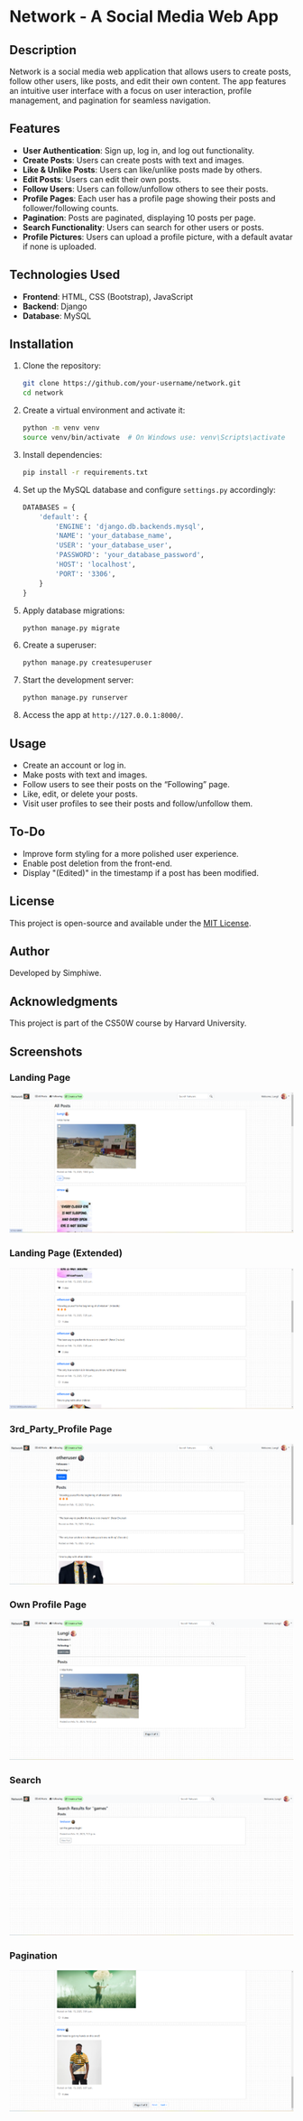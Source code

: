 # Network - A Social Media Web App

## Description
Network is a social media web application that allows users to create posts, follow other users, like posts, and edit their own content. The app features an intuitive user interface with a focus on user interaction, profile management, and pagination for seamless navigation.

## Features
- **User Authentication**: Sign up, log in, and log out functionality.
- **Create Posts**: Users can create posts with text and images.
- **Like & Unlike Posts**: Users can like/unlike posts made by others.
- **Edit Posts**: Users can edit their own posts.
- **Follow Users**: Users can follow/unfollow others to see their posts.
- **Profile Pages**: Each user has a profile page showing their posts and follower/following counts.
- **Pagination**: Posts are paginated, displaying 10 posts per page.
- **Search Functionality**: Users can search for other users or posts.
- **Profile Pictures**: Users can upload a profile picture, with a default avatar if none is uploaded.

## Technologies Used
- **Frontend**: HTML, CSS (Bootstrap), JavaScript
- **Backend**: Django
- **Database**: MySQL

## Installation
1. Clone the repository:
   ```bash
   git clone https://github.com/your-username/network.git
   cd network
   ```
2. Create a virtual environment and activate it:
   ```bash
   python -m venv venv
   source venv/bin/activate  # On Windows use: venv\Scripts\activate
   ```
3. Install dependencies:
   ```bash
   pip install -r requirements.txt
   ```
4. Set up the MySQL database and configure `settings.py` accordingly:
   ```python
   DATABASES = {
       'default': {
           'ENGINE': 'django.db.backends.mysql',
           'NAME': 'your_database_name',
           'USER': 'your_database_user',
           'PASSWORD': 'your_database_password',
           'HOST': 'localhost',
           'PORT': '3306',
       }
   }
   ```
5. Apply database migrations:
   ```bash
   python manage.py migrate
   ```
6. Create a superuser:
   ```bash
   python manage.py createsuperuser
   ```
7. Start the development server:
   ```bash
   python manage.py runserver
   ```
8. Access the app at `http://127.0.0.1:8000/`.

## Usage
- Create an account or log in.
- Make posts with text and images.
- Follow users to see their posts on the “Following” page.
- Like, edit, or delete your posts.
- Visit user profiles to see their posts and follow/unfollow them.

## To-Do
- Improve form styling for a more polished user experience.
- Enable post deletion from the front-end.
- Display "(Edited)" in the timestamp if a post has been modified.

## License
This project is open-source and available under the [MIT License](LICENSE).

## Author
Developed by Simphiwe.

## Acknowledgments
This project is part of the CS50W course by Harvard University.

## Screenshots

### Landing Page
![Landing Page](screenshots/1_Logged_In.png)

### Landing Page (Extended)
![Landing Page Extended](screenshots/2_Loged_In(2).png)

### 3rd_Party_Profile Page
![3rd_Party_Profile Page](screenshots/3_3rd_Party_Profile.png)

### Own Profile Page
![Profile Page](screenshots/4_Own_Profile.png)

### Search
![Search Page](screenshots/5_Search.png)

### Pagination
![Pagination](screenshots/6_Pagination.png)

